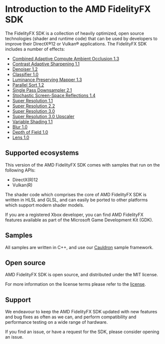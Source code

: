 <!-- @page page_getting-started_index Introduction to the MD FidelityFX SDK -->

<h1>Introduction to the AMD FidelityFX SDK</h1>

The FidelityFX SDK is a collection of heavily optimized, open source technologies (shader and runtime code) that can be used by developers to improve their DirectX®12 or Vulkan® applications. The FidelityFX SDK includes a number of effects:

- [Combined Adaptive Compute Ambient Occlusion 1.3](../techniques/combined-adaptive-compute-ambient-occlusion.md)
- [Contrast Adaptive Sharpening 1.1](../techniques/contrast-adaptive-sharpening.md)
- [Denoiser 1.2](../techniques/denoiser.md)
- [Classifier 1.0](../techniques/classifier.md)
- [Luminance Preserving Mapper 1.3](../techniques/luminance-preserving-mapper.md)
- [Parallel Sort 1.2](../techniques/parallel-sort.md)
- [Single Pass Downsampler 2.1](../techniques/single-pass-downsampler.md)
- [Stochastic Screen-Space Reflections 1.4](../techniques/stochastic-screen-space-reflections.md)
- [Super Resolution 1.1](../techniques/super-resolution-spatial.md)
- [Super Resolution 2.2](../techniques/super-resolution-temporal.md)
- [Super Resolution 3.0](../techniques/super-resolution-interpolation.md)
- [Super Resolution 3.0 Upscaler](../techniques/super-resolution-upscaler.md)
- [Variable Shading 1.1](../techniques/variable-shading.md)
- [Blur 1.0](../techniques/blur.md)
- [Depth of Field 1.0](../techniques/depth-of-field.md)
- [Lens 1.0](../techniques/lens.md)

<h2>Supported ecosystems</h2>

This version of the AMD FidelityFX SDK comes with samples that run on the following APIs:

- DirectX(R)12
- Vulkan(R)

The shader code which comprises the core of AMD FidelityFX SDK is written in HLSL and GLSL, and can easily be ported to other platforms which support modern shader models.

If you are a registered Xbox developer, you can find AMD FidelityFX features available as part of the Microsoft Game Development Kit (GDK).

<h2>Samples</h2>

All samples are written in C++, and use our [Cauldron](../../framework/cauldron) sample framework.

<h2>Open source</h2>

AMD FidelityFX SDK is open source, and distributed under the MIT license.

For more information on the license terms please refer to the [license](license.md).

<h2>Support</h2>

We endeavour to keep the AMD FidelityFX SDK updated with new features and bug fixes as often as we can, and perform compatibility and performance testing on a wide range of hardware.

If you find an issue, or have a request for the SDK, please consider opening an issue.

<!-- - @subpage page_getting-started_sdk-structure "SDK Structure" -->
<!-- - @subpage page_building-samples_index "Building the samples for the SDK" -->
<!-- - @subpage page_running-samples_index "Running the samples for the SDK" -->
<!-- - @subpage page_getting-started_naming-guidelines "FidelityFX naming guidelines for game applications" -->